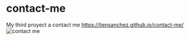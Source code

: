 # contact-me
My third proyect a contact me 
https://liensanchez.github.io/contact-me/
![contact me](https://user-images.githubusercontent.com/80282938/141847526-2ccdcaed-696c-4e1a-bcac-e68b8e01a8ad.jpg)
